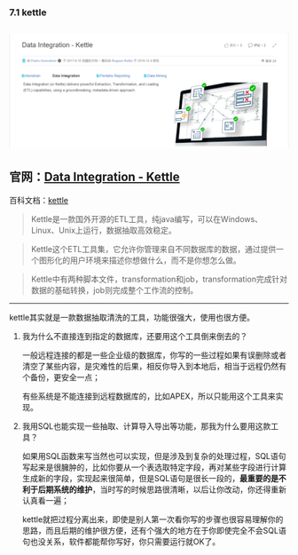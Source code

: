### 7.1 kettle
![KETTLE](https://github.com/397179459/APEX_FA/blob/master/img/7.kettle/11.PNG)
---
官网：[Data Integration - Kettle](https://community.hitachivantara.com/docs/DOC-1009855)
---
百科文档：[kettle](https://baike.baidu.com/item/Kettle/5920713?fr=aladdin)
    
>Kettle是一款国外开源的ETL工具，纯java编写，可以在Windows、Linux、Unix上运行，数据抽取高效稳定。

>Kettle这个ETL工具集，它允许你管理来自不同数据库的数据，通过提供一个图形化的用户环境来描述你想做什么，而不是你想怎么做。

>Kettle中有两种脚本文件，transformation和job，transformation完成针对数据的基础转换，job则完成整个工作流的控制。
---
kettle其实就是一款数据抽取清洗的工具，功能很强大，使用也很方便。
1. 我为什么不直接连到指定的数据库，还要用这个工具倒来倒去的？
    
    一般远程连接的都是一些企业级的数据库，你写的一些过程如果有误删除或者清空了某些内容，是灾难性的后果，相反你导入到本地后，相当于远程仍然有个备份，更安全一点；
    
    有些系统是不能连接到远程数据库的，比如APEX，所以只能用这个工具来实现。
2. 我用SQL也能实现一些抽取、计算导入导出等功能，那我为什么要用这款工具？
    
    如果用SQL函数来写当然也可以实现，但是涉及到复杂的处理过程，SQL语句写起来是很臃肿的，比如你要从一个表选取特定字段，再对某些字段进行计算生成新的字段，实现起来很简单，但是SQL语句是很长一段的，**最重要的是不利于后期系统的维护**，当时写的时候思路很清晰，以后让你改动，你还得重新认真看一遍；
    
    kettle就把过程分离出来，即使是别人第一次看你写的步骤也很容易理解你的思路，而且后期的维护很方便，还有个强大的地方在于你即使完全不会SQL语句也没关系，软件都能帮你写好，你只需要运行就OK了。